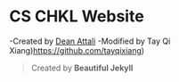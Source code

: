 # CS CHKL Website
-Created by [Dean Attali](https://deanattali.com/aboutme/#contact)
-Modified by Tay Qi Xiang)https://github.com/tayqixiang)

>Created by **Beautiful Jekyll**

